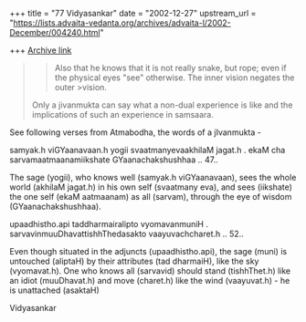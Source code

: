 +++
title = "77 Vidyasankar"
date = "2002-12-27"
upstream_url = "https://lists.advaita-vedanta.org/archives/advaita-l/2002-December/004240.html"

+++
[Archive link](https://lists.advaita-vedanta.org/archives/advaita-l/2002-December/004240.html)

>>Also that he knows that it is not really snake, but rope; even if the
>>physical eyes "see" otherwise. The inner vision negates the outer >vision.
>
>Only a jivanmukta can say what a non-dual experience is like and the
>implications of such an experience in samsaara.
>

See following verses from Atmabodha, the words of a jIvanmukta -

samyak.h viGYaanavaan.h yogii svaatmanyevaakhilaM jagat.h .
ekaM cha sarvamaatmaanamiikshate GYaanachakshushhaa .. 47..

The sage (yogii), who knows well (samyak.h viGYaanavaan), sees the whole
world (akhilaM jagat.h) in his own self (svaatmany eva), and sees (iikshate)
the one self (ekaM aatmaanam) as all (sarvam), through the eye of wisdom
(GYaanachakshushhaa).

upaadhistho.api taddharmairalipto vyomavanmuniH .
sarvavinmuuDhavattishhThedasakto vaayuvachcharet.h .. 52..

Even though situated in the adjuncts (upaadhistho.api), the sage (muni) is
untouched (aliptaH) by their attributes (tad dharmaiH), like the sky
(vyomavat.h). One who knows all (sarvavid) should stand (tishhThet.h) like
an idiot (muuDhavat.h) and move (charet.h) like the wind (vaayuvat.h) - he
is unattached (asaktaH)

Vidyasankar

